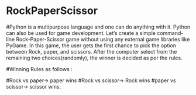 # RockPaperScissor
#Python is a multipurpose language and one can do anything with it. Python can also be used for game development. Let’s create a simple command-line Rock-Paper-Scissor game without using any external game libraries like PyGame. In this game, the user gets the first chance to pick the option between Rock, paper, and scissors. After the computer select from the remaining two choices(randomly), the winner is decided as per the rules.

#Winning Rules as follows :

#Rock vs paper-> paper wins
#Rock vs scissor-> Rock wins
#paper vs scissor-> scissor wins.
